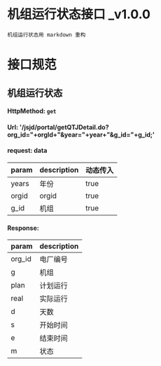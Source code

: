 
# 机组运行状态接口 _v1.0.0

    机组运行状态用 markdown 重构 
    
# 接口规范

##  机组运行状态
    
> 
#### HttpMethod: `get`
#### Url: '/jsjd/portal/getQTJDetail.do?org_id="+orgId+"&year="+year+"&g_id="+g_id;'
#### request: data
param      | description        | 动态传入 |
-----------|--------------------|---------
years      |  年份               | true
orgid      | orgid              | true
g_id       | 机组                | true

#### Response:      
param      | description
-----------|---------------
org_id       | 电厂编号
g            | 机组
plan         | 计划运行
real         | 实际运行
d            | 天数
s            | 开始时间
e            | 结束时间
m            | 状态


